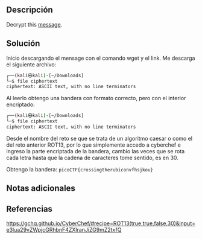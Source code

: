 
## Descripción

Decrypt this [message](https://jupiter.challenges.picoctf.org/static/49f31c8f17817dc2d367428c9e5ab0bc/ciphertext).

## Solución

Inicio descargando el mensage con el comando wget y el link.
Me descarga el siguiente archivo:
```bash
┌──(kali㉿kali)-[~/Downloads]
└─$ file ciphertext                       
ciphertext: ASCII text, with no line terminators
```

Al leerlo obtengo una bandera con formato correcto, pero con el interior encriptado:
``` bash
┌──(kali㉿kali)-[~/Downloads]
└─$ file ciphertext                       
ciphertext: ASCII text, with no line terminators
```

Desde el nombre del reto se que se trata de un algoritmo caesar o como el del reto anterior ROT13, por lo que simplemente accedo a cyberchef e ingreso la parte encriptada de la bandera, cambio las veces que se rota cada letra hasta que la cadena de caracteres tome sentido, es en 30.

Obtengo la bandera:
`picoCTF{crossingtherubiconvfhsjkou}`

## Notas adicionales


## Referencias

https://gchq.github.io/CyberChef/#recipe=ROT13(true,true,false,30)&input=e3lua29vZWpjcGRhbnF4ZXlranJiZG9mZ2txfQ